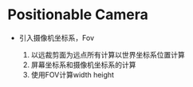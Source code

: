 # Positionable Camera
+ 引入摄像机坐标系，Fov
    > 
    1. 以远裁剪面为远点所有计算以世界坐标系位置计算
    2. 屏幕坐标系和摄像机坐标系的计算
    3. 使用FOV计算width height
    >
    
